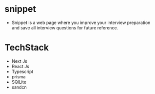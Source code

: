 # snippet 

 - Snippet is a web page where you improve your interview preparation and save all interview questions for future reference.

# TechStack

- Next Js
- React Js
- Typescript
- prisma
- SQlLite
- sandcn

